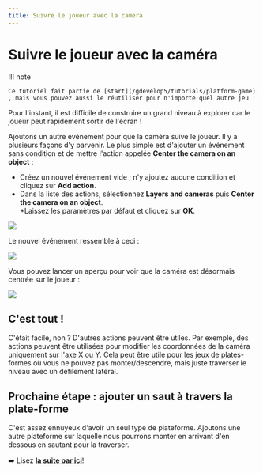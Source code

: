 ```yaml
---
title: Suivre le joueur avec la caméra
---
```

# Suivre le joueur avec la caméra

!!! note

    Ce tutoriel fait partie de [start](/gdevelop5/tutorials/platform-game) , mais vous pouvez aussi le réutiliser pour n'importe quel autre jeu !

Pour l'instant, il est difficile de construire un grand niveau à explorer car le joueur peut rapidement sortir de l'écran !

Ajoutons un autre événement pour que la caméra suive le joueur. Il y a plusieurs façons d'y parvenir. Le plus simple est d'ajouter un événement sans condition et de mettre l'action appelée **Center the camera on an object** :

  * Créez un nouvel événement vide ; n'y ajoutez aucune condition et cliquez sur **Add action**.
  * Dans la liste des actions, sélectionnez **Layers and cameras** puis **Center the camera on an object**.  
  *Laissez les paramètres par défaut et cliquez sur **OK**.

![](/gdevelop5/tutorials/platform-game/screen_shot_2017-09-26_at_22.25.53.png)

Le nouvel événement ressemble à ceci :

![](/gdevelop5/tutorials/platform-game/screen_shot_2017-09-26_at_22.26.20.png)

Vous pouvez lancer un aperçu pour voir que la caméra est désormais centrée sur le joueur : 

![](/gdevelop5/tutorials/platform-game/screen_shot_2017-09-26_at_22.27.31.png)

## C'est tout !

C'était facile, non ? D'autres actions peuvent être utiles. Par exemple, des actions peuvent être utilisées pour modifier les coordonnées de la caméra uniquement sur l'axe X ou Y. Cela peut être utile pour les jeux de plates-formes où vous ne pouvez pas monter/descendre, mais juste traverser le niveau avec un défilement latéral.

## Prochaine étape : ajouter un saut à travers la plate-forme

C'est assez ennuyeux d'avoir un seul type de plateforme. Ajoutons une autre plateforme sur laquelle nous pourrons monter  en arrivant d'en dessous en sautant pour la traverser.

➡️ Lisez  **[la suite par ici](/fr/gdevelop5/tutorials/platform-game/4-add-jump-thru-platforms)**! 